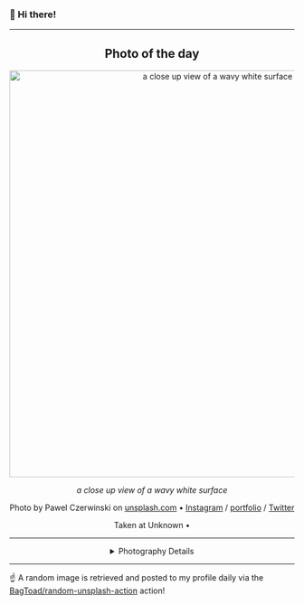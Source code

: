 ### 👋 Hi there!

----
<div align="center">

## Photo of the day
  
  <a href="https://unsplash.com/photos/a-close-up-view-of-a-wavy-white-surface-ymzs15Afjhg"><img width="720" src="https://images.unsplash.com/photo-1705097565168-fb30476501e5?crop=entropy&cs=tinysrgb&fit=max&fm=jpg&ixid=M3w1NTI0NDl8MHwxfHJhbmRvbXx8fHx8fHx8fDE3MDYxNjI0MzN8&ixlib=rb-4.0.3&q=80&w=1080" alt="a close up view of a wavy white surface"></a>
  
  <em>a close up view of a wavy white surface</em>
  
  <em></em>

  Photo by Pawel Czerwinski on [unsplash.com](https://unsplash.com/) • [Instagram](https://instagram.com/pmcze) / [portfolio](http://paypal.me/pmcze) / [Twitter](https://twitter.com/pm_cze)
  
  Taken at Unknown • 
  
  ---
  
<details>
<summary>Photography Details</summary>
  
| Parameter     | Value |
| ------------- | ----- |
| Camera Model  | null |
| Exposure Time | null |
| Aperture      | null |
| Focal Length  | null |
| ISO           | null |
| Location      | Unknown (null) |
| Coordinates   | Latitude 0, Longitude 0 |

</details>

</div>

----

☝️ A random image is retrieved and posted to my profile daily via the [BagToad/random-unsplash-action](https://github.com/BagToad/random-unsplash-action) action!
